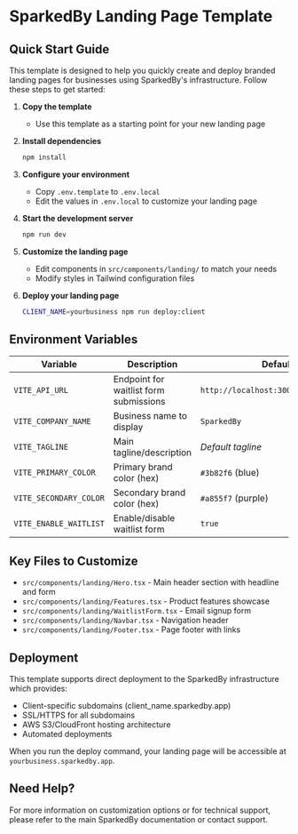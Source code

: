# SparkedBy Landing Page Template

## Quick Start Guide

This template is designed to help you quickly create and deploy branded landing pages for businesses using SparkedBy's infrastructure. Follow these steps to get started:

1. **Copy the template**
   - Use this template as a starting point for your new landing page

2. **Install dependencies**
   ```bash
   npm install
   ```

3. **Configure your environment**
   - Copy `.env.template` to `.env.local`
   - Edit the values in `.env.local` to customize your landing page

4. **Start the development server**
   ```bash
   npm run dev
   ```

5. **Customize the landing page**
   - Edit components in `src/components/landing/` to match your needs
   - Modify styles in Tailwind configuration files

6. **Deploy your landing page**
   ```bash
   CLIENT_NAME=yourbusiness npm run deploy:client
   ```

## Environment Variables

| Variable | Description | Default |
|----------|-------------|---------|
| `VITE_API_URL` | Endpoint for waitlist form submissions | `http://localhost:3001/api/waitlist` |
| `VITE_COMPANY_NAME` | Business name to display | `SparkedBy` |
| `VITE_TAGLINE` | Main tagline/description | *Default tagline* |
| `VITE_PRIMARY_COLOR` | Primary brand color (hex) | `#3b82f6` (blue) |
| `VITE_SECONDARY_COLOR` | Secondary brand color (hex) | `#a855f7` (purple) |
| `VITE_ENABLE_WAITLIST` | Enable/disable waitlist form | `true` |

## Key Files to Customize

- `src/components/landing/Hero.tsx` - Main header section with headline and form
- `src/components/landing/Features.tsx` - Product features showcase
- `src/components/landing/WaitlistForm.tsx` - Email signup form
- `src/components/landing/Navbar.tsx` - Navigation header
- `src/components/landing/Footer.tsx` - Page footer with links

## Deployment

This template supports direct deployment to the SparkedBy infrastructure which provides:

- Client-specific subdomains (client_name.sparkedby.app)
- SSL/HTTPS for all subdomains
- AWS S3/CloudFront hosting architecture
- Automated deployments

When you run the deploy command, your landing page will be accessible at `yourbusiness.sparkedby.app`.

## Need Help?

For more information on customization options or for technical support, please refer to the main SparkedBy documentation or contact support.
